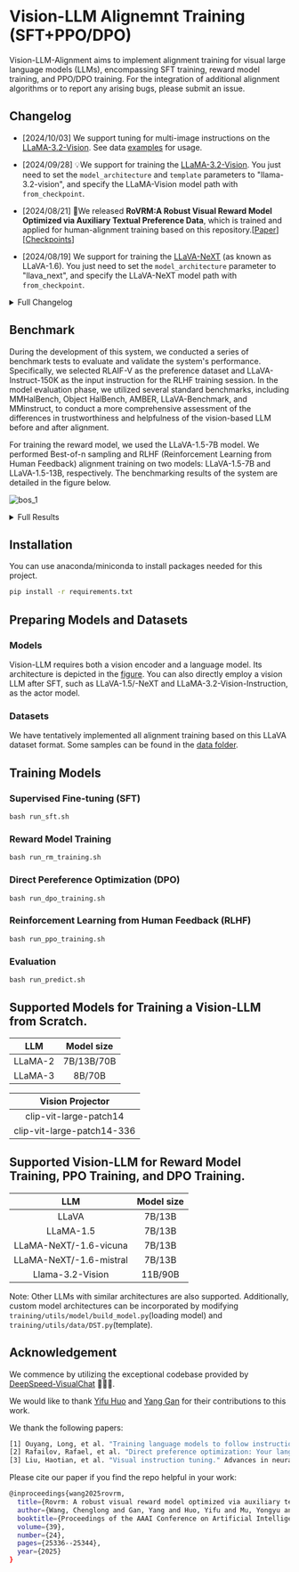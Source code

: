 # Vision-LLM Alignemnt Training (SFT+PPO/DPO)
Vision-LLM-Alignment aims to implement alignment training for visual large language models (LLMs), encompassing SFT training, reward model training, and PPO/DPO training. 
For the integration of additional alignment algorithms or to report any arising bugs, please submit an issue.


## Changelog
- [2024/10/03] We support tuning for multi-image instructions on the [LLaMA-3.2-Vision](https://huggingface.co/collections/meta-llama/llama-32-66f448ffc8c32f949b04c8cf). 
See data [examples](data/sft_samples_multi_image.json) for usage.

- [2024/09/28] 💡We support for training the [LLaMA-3.2-Vision](https://huggingface.co/collections/meta-llama/llama-32-66f448ffc8c32f949b04c8cf). You just need to set the `model_architecture` and `template` parameters to "llama-3.2-vision", and specify the LLaMA-Vision model path with `from_checkpoint`.

- [2024/08/21] 💪We released __RoVRM:A Robust Visual Reward Model Optimized via Auxiliary Textual Preference Data__, which is trained and applied for human-alignment training based on this repository.[[Paper](https://arxiv.org/abs/2408.12109)][[Checkpoints](https://huggingface.co/wangclnlp/robust_visual_reward_model)]

- [2024/08/19] We support for training the [LLaVA-NeXT](https://huggingface.co/collections/llava-hf/llava-next-65f75c4afac77fd37dbbe6cf) (as known as LLaVA-1.6). You just need to set the `model_architecture` parameter to "llava_next", and specify the LLaVA-NeXT model path with `from_checkpoint`.

<details><summary>Full Changelog</summary>

- [2024/07/18] We provide a large-scale vision feedback dataset. It is a combination of the following high-quality vision feedback datasets. The dataset can be found in [wangclnlp/vision-feedback-mix-binarized](https://huggingface.co/datasets/wangclnlp/vision-feedback-mix-binarized) and [wangclnlp/vision-feedback-mix-binarized-cleaned](https://huggingface.co/datasets/wangclnlp/vision-feedback-mix-binarized-cleaned).

- [2024/07/10] We support the direct loading of a LLaVA model in all training stages, including SFT training, RM training, and PPO/DPO training.

- [2024/07/07] We support the direct loading of a LLaVA model during the SFT training phase. You just need to set the `model_architecture` parameter to "llava" and specify the LLaVA model path with `from_checkpoint`. Support for this functionality during the DPO, RM training, and PPO junction phases will be introduced soon.
</details>

## Benchmark
During the development of this system, we conducted a series of benchmark tests to evaluate and validate the system's performance. Specifically, we selected RLAIF-V as the preference dataset and LLaVA-Instruct-150K as the input instruction for the RLHF training session. In the model evaluation phase, we utilized several standard benchmarks, including MMHalBench, Object HalBench, AMBER, LLaVA-Benchmark, and MMinstruct, to conduct a more comprehensive assessment of the differences in trustworthiness and helpfulness of the vision-based LLM before and after alignment.

For training the reward model, we used the LLaVA-1.5-7B model. We performed Best-of-n sampling and RLHF (Reinforcement Learning from Human Feedback) alignment training on two models: LLaVA-1.5-7B and LLaVA-1.5-13B, respectively. The benchmarking results of the system are detailed in the figure below.

![bos_1](figure/bos_1.png)

<details><summary>Full Results</summary>

![bos_2](figure/bos_2.png)

![rl_1](figure/rl_1.png)

![rl_2](figure/rl_2.png)

In addition, we conducted DPO training for this system, specifically targeting the LLaVA-1.5-7B and LLaVA-1.5-13B models. 
The results are detailed in the following figure.

![dpo_2](figure/dpo.png)

</details>


## Installation
You can use anaconda/miniconda to install packages needed for this project.
```bash
pip install -r requirements.txt
```

## Preparing Models and Datasets
### Models
Vision-LLM requires both a vision encoder and a language model.
Its architecture is depicted in the [figure](https://github.com/microsoft/DeepSpeedExamples/blob/master/applications/DeepSpeed-VisualChat/assets/model.png).
You can also directly employ a vision LLM after SFT, such as LLaVA-1.5/-NeXT and LLaMA-3.2-Vision-Instruction, as the actor model.



### Datasets
We have tentatively implemented all alignment training based on this LLaVA dataset format. 
Some samples can be found in the [data folder](data/).

## Training Models
### Supervised Fine-tuning (SFT)
```Shell
bash run_sft.sh 
```

### Reward Model Training
```Shell
bash run_rm_training.sh
```
### Direct Pereference Optimization (DPO)
```Shell
bash run_dpo_training.sh
```
### Reinforcement Learning from Human Feedback (RLHF)
```Shell
bash run_ppo_training.sh
```
### Evaluation
```Shell
bash run_predict.sh 
```

## Supported Models for Training a Vision-LLM from Scratch.
| LLM | Model size |
|:---:|:---:|
| LLaMA-2 | 7B/13B/70B |
| LLaMA-3 | 8B/70B |

| Vision Projector |
|:---:|
| clip-vit-large-patch14 |
| clip-vit-large-patch14-336 |

## Supported Vision-LLM for Reward Model Training, PPO Training, and DPO Training.
| LLM | Model size |
|:---:|:---:|
| LLaVA | 7B/13B |
| LLaMA-1.5 | 7B/13B |
| LLaMA-NeXT/-1.6-vicuna | 7B/13B |
| LLaMA-NeXT/-1.6-mistral | 7B/13B |
| Llama-3.2-Vision | 11B/90B |

Note: Other LLMs with similar architectures are also supported.
Additionally, custom model architectures can be incorporated by modifying `training/utils/model/build_model.py`(loading model) and `training/utils/data/DST.py`(template).

## Acknowledgement
We commence by utilizing the exceptional codebase provided by [DeepSpeed-VisualChat](https://github.com/microsoft/DeepSpeedExamples/tree/master/applications/DeepSpeed-VisualChat) 🌹🌹🌹.

We would like to thank [Yifu Huo](https://github.com/if-noc) and [Yang Gan](https://github.com/Zhuzhu847) for their contributions to this work.

We thank the following papers:
```bash
[1] Ouyang, Long, et al. "Training language models to follow instructions with human feedback." Advances in neural information processing systems 35 (2022): 27730-27744.
[2] Rafailov, Rafael, et al. "Direct preference optimization: Your language model is secretly a reward model." Advances in Neural Information Processing Systems 36 (2024).
[3] Liu, Haotian, et al. "Visual instruction tuning." Advances in neural information processing systems 36 (2024).
```

Please cite our paper if you find the repo helpful in your work:
```bash
@inproceedings{wang2025rovrm,
  title={Rovrm: A robust visual reward model optimized via auxiliary textual preference data},
  author={Wang, Chenglong and Gan, Yang and Huo, Yifu and Mu, Yongyu and Yang, Murun and He, Qiaozhi and Xiao, Tong and Zhang, Chunliang and Liu, Tongran and Zhu, Jingbo},
  booktitle={Proceedings of the AAAI Conference on Artificial Intelligence},
  volume={39},
  number={24},
  pages={25336--25344},
  year={2025}
}
```



